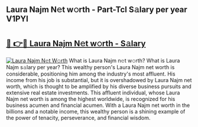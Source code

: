## Laura Najm N𝚎t w𝚘rth - Part-TcI S𝚊lary per year V1PYI

# <h2><a href="http://gc5b40.nevu.top/?p=Laura+Najm">🔗 👉🔴 Laura Najm N𝚎t w𝚘rth - S𝚊lary</a></h2>

[![Laura Najm N𝚎t W𝚘rth](https://i.imgur.com/Oavwk0R.jpeg)](http://gc5b40.nevu.top/?p=Laura+Najm)
What is Laura Najm n𝚎t w𝚘rth? What is Laura Najm s𝚊lary per year?
This wealthy person's Laura Najm net worth is considerable, positioning him among the industry's most affluent. His income from his job is substantial, but it is overshadowed by Laura Najm net worth, which is thought to be amplified by his diverse business pursuits and extensive real estate investments. This affluent individual, whose Laura Najm net worth is among the highest worldwide, is recognized for his business acumen and financial acumen. With a Laura Najm net worth in the billions and a notable income, this wealthy person is a shining example of the power of tenacity, perseverance, and financial wisdom.
